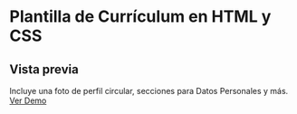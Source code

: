 # Plantilla de Currículum en HTML y CSS

## Vista previa

Incluye una foto de perfil circular, secciones para Datos Personales y más. [Ver Demo](https://CV_en_l-nea.github.io/)
